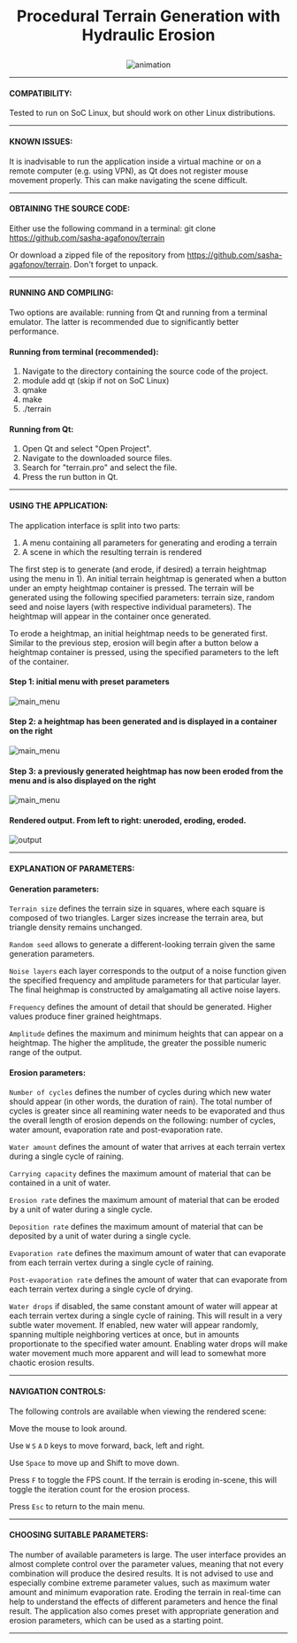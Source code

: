  # <p align="center"> Procedural Terrain Generation with Hydraulic Erosion </p>

<p align="center"> <img src="https://i.imgur.com/wphOflp.gif" alt="animation" /> </p>


_______________________________________________________________________________________________________________

#### COMPATIBILITY:

Tested to run on SoC Linux, but should work on other Linux distributions.

_______________________________________________________________________________________________________________

#### KNOWN ISSUES:

It is inadvisable to run the application inside a virtual machine or on a remote computer (e.g. using VPN), as Qt does not register mouse movement properly. This can make navigating the scene difficult.

_______________________________________________________________________________________________________________

#### OBTAINING THE SOURCE CODE:

Either use the following command in a terminal: git clone https://github.com/sasha-agafonov/terrain

Or download a zipped file of the repository from https://github.com/sasha-agafonov/terrain. Don't forget to unpack.

_______________________________________________________________________________________________________________

#### RUNNING AND COMPILING:

Two options are available: running from Qt and running from a terminal emulator. The latter is recommended due to significantly better performance.

#### Running from terminal (recommended):

1. Navigate to the directory containing the source code of the project.
2. module add qt (skip if not on SoC Linux)
3. qmake
4. make
5. ./terrain


#### Running from Qt:

1. Open Qt and select "Open Project".
2. Navigate to the downloaded source files.
3. Search for "terrain.pro" and select the file.
4. Press the run button in Qt.

_______________________________________________________________________________________________________________

#### USING THE APPLICATION:

The application interface is split into two parts: 

1. A menu containing all parameters for generating and eroding a terrain
2. A scene in which the resulting terrain is rendered

The first step is to generate (and erode, if desired) a terrain heightmap using the menu in 1). An initial terrain heightmap is generated when a button under an empty heightmap container is pressed. The terrain will be generated using the following specified parameters: terrain size, random seed and noise layers (with respective individual parameters). The heightmap will appear in the container once generated.

To erode a heightmap, an initial heightmap needs to be generated first. Similar to the previous step, erosion will begin after a button below a heightmap container is pressed, using the specified parameters to the left of the container.

#### Step 1: initial menu with preset parameters
 <img src="https://i.imgur.com/a8v2j32.png" alt="main_menu" />
 
#### Step 2: a heightmap has been generated and is displayed in a container on the right
 <img src="https://i.imgur.com/sAqM4gC.png" alt="main_menu" />
 
#### Step 3: a previously generated heightmap has now been eroded from the menu and is also displayed on the right
 <img src="https://i.imgur.com/5ha96ML.png" alt="main_menu" />


#### Rendered output. From left to right: uneroded, eroding, eroded.
 <img src="https://i.imgur.com/UN1cJYZ.png" alt="output" />

_______________________________________________________________________________________________________________

#### EXPLANATION OF PARAMETERS:

#### Generation parameters:

`Terrain size` defines the terrain size in squares, where each square is composed of two triangles. Larger sizes increase the terrain area, but triangle density remains unchanged.

`Random seed` allows to generate a different-looking terrain given the same generation parameters.

`Noise layers` each layer corresponds to the output of a noise function given the specified frequency and amplitude parameters for that particular layer. The final heighmap is constructed by amalgamating all active noise layers.

`Frequency` defines the amount of detail that should be generated. Higher values produce finer grained heightmaps.

`Amplitude` defines the maximum and minimum heights that can appear on a heightmap. The higher the amplitude, the greater the possible numeric range of the output.


#### Erosion parameters:

`Number of cycles` defines the number of cycles during which new water should appear (in other words, the duration of rain). The total number of cycles is greater since all reamining water needs to be evaporated and thus the overall length of erosion depends on the following: number of cycles, water amount, evaporation rate and post-evaporation rate.

`Water amount` defines the amount of water that arrives at each terrain vertex during a single cycle of raining.

`Carrying capacity` defines the maximum amount of material that can be contained in a unit of water.

`Erosion rate` defines the maximum amount of material that can be eroded by a unit of water during a single cycle.

`Deposition rate` defines the maximum amount of material that can be deposited by a unit of water during a single cycle.

`Evaporation rate` defines the maximum amount of water that can evaporate from each terrain vertex during a single cycle of raining.

`Post-evaporation rate` defines the amount of water that can evaporate from each terrain vertex during a single cycle of drying.

`Water drops` if disabled, the same constant amount of water will appear at each terrain vertex during a single cycle of raining. This will result in a very subtle water movement. If enabled, new water will appear randomly, spanning multiple neighboring vertices at once, but in amounts proportionate to the specified water amount. Enabling water drops will make water movement much more apparent and will lead to somewhat more chaotic erosion results.

_______________________________________________________________________________________________________________

#### NAVIGATION CONTROLS:

The following controls are available when viewing the rendered scene:

Move the mouse to look around.

Use `W` `S` `A` `D` keys to move forward, back, left and right.

Use `Space` to move up and Shift to move down.

Press `F` to toggle the FPS count. If the terrain is eroding in-scene, this will toggle the iteration count for the erosion process.

Press `Esc` to return to the main menu.

_______________________________________________________________________________________________________________

#### CHOOSING SUITABLE PARAMETERS:

The number of available parameters is large. The user interface provides an almost complete control over the parameter values, meaning that not every combination will produce the desired results. It is not advised to use and especially combine extreme parameter values, such as maximum water amount and minimum evaporation rate. Eroding the terrain in real-time can help to understand the effects of different parameters and hence the final result. The application also comes preset with appropriate generation and erosion parameters, which can be used as a starting point.
_______________________________________________________________________________________________________________


